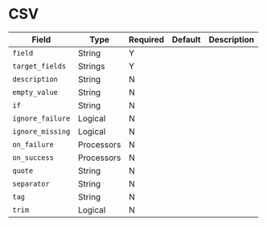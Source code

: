 # CSV

|Field|Type|Required|Default|Description|
|---|---|---|---|---|
|`field`|String|Y|||
|`target_fields`|Strings|Y|||
|`description`|String|N|||
|`empty_value`|String|N|||
|`if`|String|N|||
|`ignore_failure`|Logical|N|||
|`ignore_missing`|Logical|N|||
|`on_failure`|Processors|N|||
|`on_success`|Processors|N|||
|`quote`|String|N|||
|`separator`|String|N|||
|`tag`|String|N|||
|`trim`|Logical|N|||
